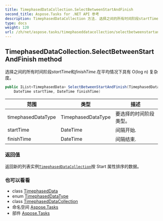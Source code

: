 ```yaml
---
title: TimephasedDataCollection.SelectBetweenStartAndFinish
second_title: Aspose.Tasks for .NET API 参考
description: TimephasedDataCollection 方法. 选择之间的所有时间阶段startTime和finishTime.在平均情况下具有 Olog n 复杂度
type: docs
weight: 120
url: /zh/net/aspose.tasks/timephaseddatacollection/selectbetweenstartandfinish/
---
```

## TimephasedDataCollection.SelectBetweenStartAndFinish method

选择之间的所有时间阶段*startTime*和*finishTime*.在平均情况下具有 O(log n) 复杂度。

```csharp
public IList<TimephasedData> SelectBetweenStartAndFinish(TimephasedDataType timephasedDataType, 
    DateTime startTime, DateTime finishTime)
```

| 范围 | 类型 | 描述 |
| --- | --- | --- |
| timephasedDataType | TimephasedDataType | 要选择的时间阶段类型。 |
| startTime | DateTime | 间隔开始. |
| finishTime | DateTime | 间隔结束. |

### 返回值

返回新的列表实例[`TimephasedDataCollection`](../)按 Start 属性排序的数据。

### 也可以看看

* class [TimephasedData](../../timephaseddata/)
* enum [TimephasedDataType](../../timephaseddatatype/)
* class [TimephasedDataCollection](../)
* 命名空间 [Aspose.Tasks](../../timephaseddatacollection/)
* 部件 [Aspose.Tasks](../../../)


